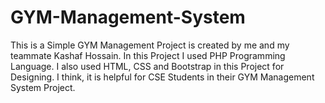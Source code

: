 # GYM-Management-System
This is a Simple GYM Management Project is created by me and my teammate Kashaf Hossain. In this Project I used PHP Programming Language. I also used HTML, CSS and Bootstrap in this Project for Designing. I think, it is helpful for CSE Students in their GYM Management System Project.
